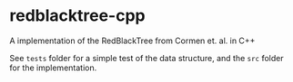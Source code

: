 # redblacktree-cpp
A implementation of the RedBlackTree from Cormen et. al. in C++

See ```tests``` folder for a simple test of the data structure, and the ```src``` folder for the implementation.
